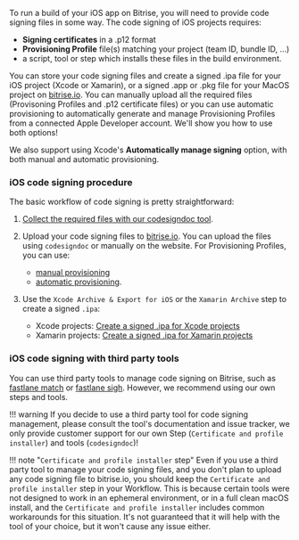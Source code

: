 To run a build of your iOS app on Bitrise, you will need to provide code signing files in some way. The code signing of iOS projects requires:

* __Signing certificates__ in a .p12 format
* __Provisioning Profile__ file(s) matching your project (team ID, bundle ID, ...)
* a script, tool or step which installs these files in the build environment.

You can store your code signing files and create a signed .ipa file for your iOS project (Xcode or Xamarin), or a signed .app or .pkg file for your MacOS project on [bitrise.io](https://www.bitrise.io). You can manually upload all the required files (Provisoning Profiles and .p12 certificate files) or you can use automatic provisioning to automatically generate and manage Provisioning Profiles from a connected Apple Developer account. We'll show you how to use both options!

We also support using Xcode's __Automatically manage signing__ option, with both manual and automatic provisioning.

### iOS code signing procedure

The basic workflow of code signing is pretty straightforward:  

1. [Collect the required files with our codesigndoc tool](/code-signing/ios-code-signing/collecting-files-with-codesigndoc).

1. Upload your code signing files to [bitrise.io](https://www.bitrise.io). You can upload the files using `codesigndoc` or manually on the website. For Provisioning Profiles, you can use:

    * [manual provisioning](/code-signing/ios-code-signing/ios-manual-provisioning)
    * [automatic provisioning](/code-signing/ios-code-signing/ios-auto-provisioning).

1. Use the `Xcode Archive & Export for iOS` or the `Xamarin Archive` step to create a signed `.ipa`:

    * Xcode projects: [Create a signed .ipa for Xcode projects](/code-signing/ios-code-signing/create-signed-ipa-for-xcode)
    * Xamarin projects: [Create a signed .ipa for Xamarin projects](/code-signing/ios-code-signing/create-signed-ipa-for-xamarin)

### iOS code signing with third party tools

You can use third party tools to manage code signing on Bitrise, such as [fastlane match](https://github.com/fastlane/fastlane/tree/master/match)
or [fastlane sigh](https://github.com/fastlane/fastlane/tree/master/sigh). However, we recommend using our own steps and tools. 

!!! warning
    If you decide to use a third party tool for code signing management,
    please consult the tool's documentation and issue tracker,
    we only provide customer support for our own Step (`Certificate and profile installer`)
    and tools (`codesigndoc`)!

!!! note "`Certificate and profile installer` step"
    Even if you use a third party tool to manage your code signing files,
    and you don't plan to upload any code signing file to bitrise.io,
    you should keep the `Certificate and profile installer` step in your
    Workflow. This is because certain tools were not designed to work
    in an ephemeral environment, or in a full clean macOS install,
    and the `Certificate and profile installer` includes common
    workarounds for this situation. It's not guaranteed that it will help with
    the tool of your choice, but it won't cause any issue either.
